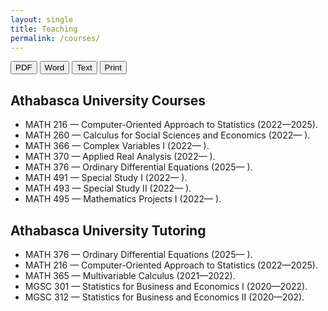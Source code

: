 ```yaml
---
layout: single
title: Teaching
permalink: /courses/
---
```

<!-- Export buttons (no 404; PDF opens print dialog, Word/TXT download locally) -->
<div class="download-bar">
  <button class="btn export" data-kind="pdf">PDF</button>
  <button class="btn export" data-kind="doc">Word</button>
  <button class="btn export" data-kind="txt">Text</button>
  <button class="btn" onclick="window.print()">Print</button>
</div>

## Athabasca University Courses
- MATH 216 — Computer-Oriented Approach to Statistics (2022—2025).
- MATH 260 — Calculus for Social Sciences and Economics (2022— ).
- MATH 366 — Complex Variables I (2022— ).
- MATH 370 — Applied Real Analysis (2022— ).
- MATH 376 — Ordinary Differential Equations (2025— ).
- MATH 491 — Special Study I (2022— ).
- MATH 493 — Special Study II (2022— ).
- MATH 495 — Mathematics Projects I (2022— ).

## Athabasca University Tutoring
- MATH 376 — Ordinary Differential Equations (2025— ).
- MATH 216 — Computer-Oriented Approach to Statistics (2022—2025).
- MATH 365 — Multivariable Calculus (2021—2022).
- MGSC 301 — Statistics for Business and Economics I (2020—2022).
- MGSC 312 — Statistics for Business and Economics II (2020—202).
